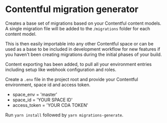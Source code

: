 # Contentful migration generator

Creates a base set of migrations based on your Contentful content models. A single migration file will be added to the `/migrations` folder for each content model.

This is then easily importable into any other Contentful space or can be used as a base to be included in development workflow for new features if you haven't been creating migrations during the initial phases of your build.

Content exporting has been added, to pull all your environment entries including setup like webhook configuration and roles.

Create a `.env` file in the project root and provide your Contentful environment, space id and access token.

- space_env = 'master'
- space_id = 'YOUR SPACE ID'
- access_token = 'YOUR CDA TOKEN'

Run `yarn install` followed by `yarn migrations-generate`.
